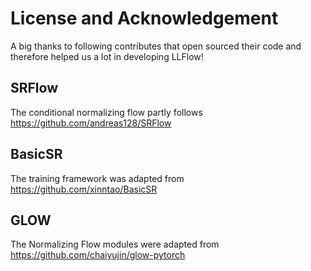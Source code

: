 # License and Acknowledgement
A big thanks to following contributes that open sourced their code and therefore helped us a lot in developing LLFlow!

## SRFlow
The conditional normalizing flow partly follows https://github.com/andreas128/SRFlow

## BasicSR
The training framework was adapted from https://github.com/xinntao/BasicSR

## GLOW
The Normalizing Flow modules were adapted from https://github.com/chaiyujin/glow-pytorch

